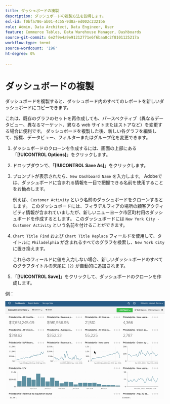 ```yaml
---
title: ダッシュボードの複製
description: ダッシュボードの複製方法を説明します。
exl-id: f0bfa786-ab01-4c55-9d8a-ed002c2321b6
role: Admin, Data Architect, Data Engineer, User
feature: Commerce Tables, Data Warehouse Manager, Dashboards
source-git-commit: 6e2f9e4a9e91212771e6f6baa8c2f8101125217a
workflow-type: tm+mt
source-wordcount: '196'
ht-degree: 0%

---
```


# ダッシュボードの複製

ダッシュボードを複製すると、ダッシュボード内のすべてのレポートを新しいダッシュボードにコピーできます。

これは、既存のグラフのセットを再作成しても、パースペクティブ（異なるデータビュー、異なるマーケット、異なる web サイトまたはストアなど）を変更する場合に便利です。 ダッシュボードを複製した後、新しい各グラフを編集して、指標、データビュー、フィルターまたはグループ化を変更できます。

1. ダッシュボードのクローンを作成するには、画面の上部にある「**[!UICONTROL Options]**」をクリックします。

1. ドロップダウンで、「**[!UICONTROL Save As]**」をクリックします。

1. プロンプトが表示されたら、`New Dashboard Name` を入力します。 Adobeでは、ダッシュボードに含まれる情報を一目で把握できる名前を使用することをお勧めします。

   例えば、`Customer Activity` という名前のダッシュボードをクローンするとします。 このダッシュボードには、フィラデルフィアの場所の顧客アクティビティ情報が含まれていましたが、新しいニューヨーク市区町村用のダッシュボードを作成するとします。 このダッシュボードには `New York City - Customer Activity` という名前を付けることができます。

1. `Chart Title Find` および `Chart Title Replace` フィールドを使用して、タイトルに `Philadelphia` が含まれるすべてのグラフを検索し、`New York City` に置き換えます。

   これらのフィールドに値を入力しない場合、新しいダッシュボードのすべてのグラフタイトルの末尾に `(2)` が自動的に追加されます。

1. 「**[!UICONTROL Save]**」をクリックして、ダッシュボードのクローンを作成します。

例：

![&#x200B; ダッシュボードの複製 &#x200B;](../../assets/datgif.gif)
